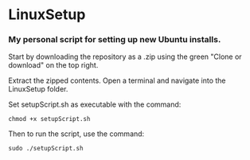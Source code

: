 # LinuxSetup
### My personal script for setting up new Ubuntu installs.

Start by downloading the repository as a .zip using the green "Clone or download" on the top right.

Extract the zipped contents. Open a terminal and navigate into the LinuxSetup folder.

Set setupScript.sh as executable with the command:

`chmod +x setupScript.sh`

Then to run the script, use the command:

`sudo ./setupScript.sh`
